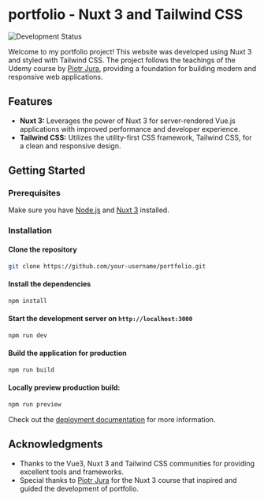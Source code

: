 # portfolio - Nuxt 3 and Tailwind CSS

![Development Status](https://img.shields.io/badge/status-complete-brightgreen)

Welcome to my portfolio project! This website was developed using Nuxt 3 and styled with Tailwind CSS. The project follows the teachings of the Udemy course by [Piotr Jura](https://github.com/piotr-jura-udemy), providing a foundation for building modern and responsive web applications.

## Features

- **Nuxt 3:** Leverages the power of Nuxt 3 for server-rendered Vue.js applications with improved performance and developer experience.
- **Tailwind CSS:** Utilizes the utility-first CSS framework, Tailwind CSS, for a clean and responsive design.

## Getting Started

### Prerequisites

Make sure you have [Node.js](https://nodejs.org/) and [Nuxt 3](https://v3.nuxtjs.org/) installed.

### Installation

#### Clone the repository

```bash
git clone https://github.com/your-username/portfolio.git
```

#### Install the dependencies

```bash
npm install
```

#### Start the development server on `http://localhost:3000`

```bash
npm run dev
```

#### Build the application for production

```bash
npm run build
```

#### Locally preview production build:

```bash
npm run preview
```

Check out the [deployment documentation](https://nuxt.com/docs/getting-started/deployment) for more information.


## Acknowledgments

- Thanks to the Vue3, Nuxt 3 and Tailwind CSS communities for providing excellent tools and frameworks.
- Special thanks to [Piotr Jura](https://github.com/piotr-jura-udemy) for the Nuxt 3 course that inspired and guided the development of portfolio.
